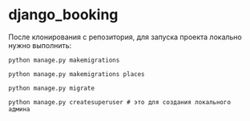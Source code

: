 # django_booking

После клонирования с репозитория, для запуска проекта локально нужно выполнить:

<code>python manage.py makemigrations</code>

<code>python manage.py makemigrations places</code>

<code>python manage.py migrate</code>

<code>python manage.py createsuperuser # это для создания локального админа</code>
